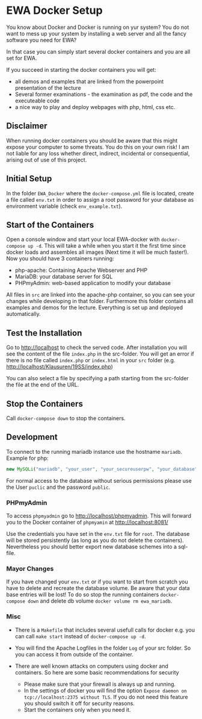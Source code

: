 # EWA Docker Setup
You know about Docker and Docker is running on yur system? You do not want to mess up your system by installing a web server and all the fancy software you need for EWA?

In that case you can simply start several docker containers and you are all set for EWA.

If you succeed in starting the docker containers you will get:
- all demos and examples that are linked from the powerpoint presentation of the lecture
- Several former examinations - the examination as pdf, the code and the executeable code 
- a nice way to play and deploy webpages with php, html, css etc.

## Disclaimer
When running docker containers you should be aware that this might expose your computer to some threats. You do this on your own risk! I am not liable for any loss whether direct, indirect, incidental or consequential, arising out of use of this project.

## Initial Setup

In the folder `EWA_Docker` where the `docker-compose.yml` file is located, create a file called `env.txt` in order to assign a root password for your database as environment variable (check `env_example.txt`).

## Start of the Containers 
Open a console window and start your local EWA-docker with `docker-compose up -d`. This will take a while when you start it the first time since docker loads and assembles all images (Next time it will be much faster!).
Now you should have 3 containers running:
- php-apache: Containing Apache Webserver and PHP
- MariaDB: your database server for SQL
- PHPmyAdmin: web-based application to modify your database 

All files in `src` are linked into the apache-php container, so you can see your changes while developing in that folder.
Furthermore this folder contains all examples and demos for the lecture. Everything is set up and deployed automatically.

## Test the Installation

Go to [http://localhost](http://localhost) to check the served code. After installation you will see the content of the file `index.php` in the src-folder. 
You will get an error if there is no file called `index.php` or `index.html` in your `src` folder (e.g. [http://localhost/Klausuren/19SS/index.php](http://localhost/Klausuren/19SS/index.php))

You can also select a file by specifying a path starting from the src-folder the file at the end of the URL.

## Stop the Containers
Call `docker-compose down` to stop the containers.

## Development

To connect to the running mariadb instance use the hostname `mariadb`.
Example for php:

```php
new MySQLi("mariadb", "your_user", "your_secureuserpw", "your_database");
```
For normal access to the database without serious permissions please use the User `puclic` and the password `public`. 


### PHPmyAdmin

To access `phpmyadmin` go to [http://localhost/phpmyadmin](http://localhost/phpmyadmin). This will forward you to the Docker container of `phpmyamin` at [http://localhost:8081/](http://localhost:8081/)

Use the credentials you have set in the `env.txt` file for `root`. The database will be stored persistently (as long as you do not delete the containers). Nevertheless you should better export new database schemes into a sql-file.

### Mayor Changes
If you have changed your `env.txt` or if you want to start from scratch you have to delete and recreate the database volume. Be aware that your data base entries will be lost!
To do so stop the running containers `docker-compose down` and delete db volume `docker volume rm ewa_mariadb`. 

### Misc
- There is a `Makefile` that includes several usefull calls for docker e.g. you can call `make start` instead of `docker-compose up -d`.

- You will find the Apache Logfiles in the folder `Log` of your src folder. So you can access it from outside of the container.
- There are well known attacks on computers using docker and containers. So here are some basic recommendations for security
  - Please make sure that your firewall is always up and running.
  - In the settings of docker you will find the option `Expose daemon on tcp://localhost:2375 without TLS`. If you do not need this feature you should switch it off for security reasons.
  - Start the containers only when you need it.